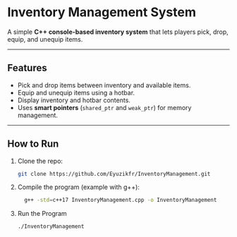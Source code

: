 # Inventory Management System

A simple **C++ console-based inventory system** that lets players pick, drop, equip, and unequip items.

---

## Features

- Pick and drop items between inventory and available items.  
- Equip and unequip items using a hotbar.  
- Display inventory and hotbar contents.  
- Uses **smart pointers** (`shared_ptr` and `weak_ptr`) for memory management.

---

## How to Run

1. Clone the repo:  
   ```bash
   git clone https://github.com/Eyuzikfr/InventoryManagement.git

2. Compile the program (example with g++):
   ```bash
     g++ -std=c++17 InventoryManagement.cpp -o InventoryManagement
   
3. Run the Program
   ```bash
   ./InventoryManagement
